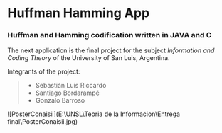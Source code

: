 # Huffman Hamming App

### Huffman and Hamming codification written in JAVA and C

The next application is the final project for the subject  *Information and Coding Theory*  of the University of San Luis, Argentina.



Integrants of the project:

> - Sebastián Luis Riccardo
> - Santiago Bordarampé
> - Gonzalo Barroso





![PosterConaisii](E:\UNSL\Teoria de la Informacion\Entrega final\PosterConaisii.jpg)
